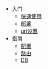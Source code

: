 * 入门
  * [快速使用](docs/start.md)
  * [部署](docs/deploy.md)
  * [uri设置](docs/uri.md)
* 指南
  * [配置](docs/config.md)
  * [路由](docs/route.md)
  * [DB](docs/db.md)
